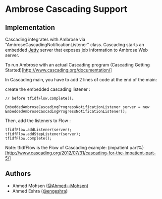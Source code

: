 # Ambrose Cascading Support

## Implementation 

Cascading integrates with Ambrose via "AmbroseCascadingNotificationListener" class. Cascading starts an 
embedded [Jetty](http://jetty.codehaus.org/jetty/) server that exposes job information to Ambrose Web server.

To run Ambrose with an actual Cascading program (Cascading Getting Started)[http://www.cascading.org/documentation/]


In Cascading main, you have to add 2 lines of code at the end of the main:

create the embedded cascading listener :

```
// before tfidfFlow.complete();

EmbeddedAmbroseCascadingProgressNotificationListener server = new EmbeddedAmbroseCascadingProgressNotificationListener();

```

Then, add the listeners to Flow :

```
tfidfFlow.addListener(server);
tfidfFlow.addStepListener(server);
tfidfFlow.complete();
```
Note: tfidfFlow is the Flow of Cascading example: (impatient part%) [http://www.cascading.org/2012/07/31/cascading-for-the-impatient-part-5/]

## Authors
* Ahmed Mohsen ([@Ahmed--Mohsen](https://twitter.com/Ahmed__Mohsen))
* Ahmed Eshra ([@engeshra](https://twitter.com/engeshra))



